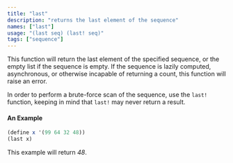 ```yaml
---
title: "last"
description: "returns the last element of the sequence"
names: ["last"]
usage: "(last seq) (last! seq)"
tags: ["sequence"]
---
```


This function will return the last element of the specified sequence, or the empty list if the sequence is empty. If the sequence is lazily computed, asynchronous, or otherwise incapable of returning a count, this function will raise an error.

In order to perform a brute-force scan of the sequence, use the `last!` function, keeping in mind that `last!` may never return a result.

#### An Example

```scheme
(define x '(99 64 32 48))
(last x)
```

This example will return _48_.
